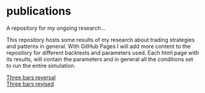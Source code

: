 # publications

A repository for my ongoing research...

This repository hosts some results of my research about trading strategies and patterns in general.
With GitHub Pages I will add more content to the repository for different backtests and parameters used. Each html page with its results, will contain the parameters and in general all the conditions set to run the entire simulation.


[Three bars reversal](https://nalon99.github.io/publications/three_bars)  
[Three bars revised](https://nalon99.github.io/publications/three_bars_revised)
